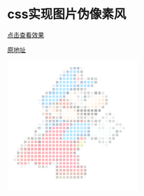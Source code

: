# css实现图片伪像素风

[点击查看效果](https://icharlesz.github.io/amazing-css/picture-pixel-style/index.html)

[原地址](https://juejin.cn/post/7034010492830121991)

![demo截图](https://raw.githubusercontent.com/iCharlesZ/FigureBed/master/img/amazing-css/picture-pixel-style.png)
